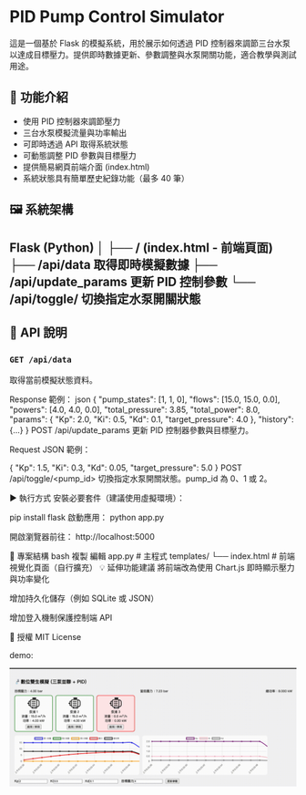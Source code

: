 # PID Pump Control Simulator

這是一個基於 Flask 的模擬系統，用於展示如何透過 PID 控制器來調節三台水泵以達成目標壓力。提供即時數據更新、參數調整與水泵開關功能，適合教學與測試用途。

## 🔧 功能介紹

- 使用 PID 控制器來調節壓力
- 三台水泵模擬流量與功率輸出
- 可即時透過 API 取得系統狀態
- 可動態調整 PID 參數與目標壓力
- 提供簡易網頁前端介面 (index.html)
- 系統狀態具有簡單歷史紀錄功能（最多 40 筆）

## 🖼 系統架構
Flask (Python)
│
├── / (index.html - 前端頁面)
├── /api/data 取得即時模擬數據
├── /api/update_params 更新 PID 控制參數
└── /api/toggle/<id> 切換指定水泵開關狀態
---



## 🧪 API 說明

### `GET /api/data`
取得當前模擬狀態資料。

Response 範例：
json
{
  "pump_states": [1, 1, 0],
  "flows": [15.0, 15.0, 0.0],
  "powers": [4.0, 4.0, 0.0],
  "total_pressure": 3.85,
  "total_power": 8.0,
  "params": {
    "Kp": 2.0,
    "Ki": 0.5,
    "Kd": 0.1,
    "target_pressure": 4.0
  },
  "history": {...}
}
POST /api/update_params
更新 PID 控制器參數與目標壓力。

Request JSON 範例：

{
  "Kp": 1.5,
  "Ki": 0.3,
  "Kd": 0.05,
  "target_pressure": 5.0
}
POST /api/toggle/<pump_id>
切換指定水泵開關狀態。pump_id 為 0、1 或 2。

▶️ 執行方式
安裝必要套件（建議使用虛擬環境）：

pip install flask
啟動應用：
python app.py

開啟瀏覽器前往：
http://localhost:5000

📁 專案結構
bash
複製
編輯
app.py              # 主程式
templates/
└── index.html      # 前端視覺化頁面（自行擴充）
💡 延伸功能建議
將前端改為使用 Chart.js 即時顯示壓力與功率變化

增加持久化儲存（例如 SQLite 或 JSON）

增加登入機制保護控制端 API

📜 授權
MIT License

demo:

![Demo](demo.gif)
